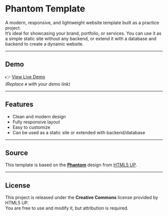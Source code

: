 # Phantom Template

A modern, responsive, and lightweight website template built as a practice project.  
It’s ideal for showcasing your brand, portfolio, or services. You can use it as a simple static site without any backend, or extend it with a database and backend to create a dynamic website.

---

## Demo
👉 [View Live Demo](#)  
*(Replace `#` with your demo link)*

---

## Features
- Clean and modern design  
- Fully responsive layout  
- Easy to customize  
- Can be used as a static site or extended with backend/database  

---

## Source
This template is based on the **[Phantom](https://html5up.net/phantom)** design from [HTML5 UP](https://html5up.net).  

---

## License
This project is released under the **Creative Commons** license provided by HTML5 UP.  
You are free to use and modify it, but attribution is required.
